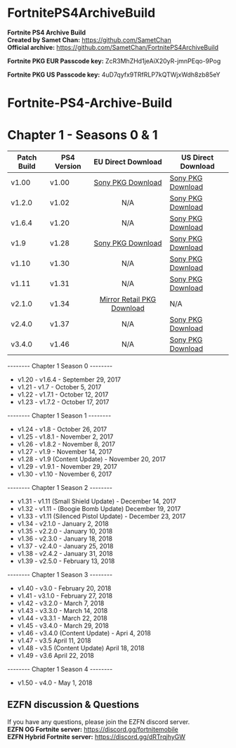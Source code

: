# FortnitePS4ArchiveBuild
**Fortnite PS4 Archive Build**
<br>
**Created by Samet Chan:** https://github.com/SametChan
<br>
**Official archive:** https://github.com/SametChan/FortnitePS4ArchiveBuild

**Fortnite PKG EUR Passcode key:** ZcR3MhZHd1jeAiX20yR-jmnPEqo-9Pog

**Fortnite PKG US Passcode key:** 4uD7qyfx9TRfRLP7kQTWjxWdh8zb85eY





# Fortnite-PS4-Archive-Build


# Chapter 1 - Seasons 0 & 1
|     **Patch Build**     |     **PS4 Version**     |   **EU Direct Download**   |  **US Direct Download** |
| ------------- | ------------- |:-------------:| ------------- |
|     v1.00      |     v1.00      |[Sony PKG Download](http://gs2.ww.prod.dl.playstation.net/gs2/appkgo/prod/CUSA07669_00/4/f_4b1a8499cb22f54b30d37abc565d33759c3b5b31bb147daa8bc2b9645ca0b870/f/EP1464-CUSA07669_00-FORTNITETESTING1_0.pkg)| [Sony PKG Download](http://gs2.ww.prod.dl.playstation.net/gs2/appkgo/prod/CUSA07022_00/6/f_e869c0fea47d295523fa70e49d0358ed5b5bf01d60b7413c90d2619ba47a9d6a/f/UP1477-CUSA07022_00-FORTNITETESTING1_0.pkg) |
|     v1.2.0      |     v1.02      | N/A | [Sony PKG Download](http://gs2.ww.prod.dl.playstation.net/gs2/ppkgo/prod/CUSA07022_00/8/f_9948b21b124d1bfd048c78337d4e3f4114d795558f372db5dd8c850def2c3356/f/UP1477-CUSA07022_00-FORTNITETESTING1-A0102-V0100_0.pkg) |
|     v1.6.4      |     v1.20      | N/A | [Sony PKG Download](http://ic.adf4d900.0a3427.gs2.sonycoment.loris-e.llnwd.net/gs2/ppkgo/prod/CUSA07022_00/27/f_d217034fba16cd91100a06afd654a7a430e68bc75144a03544cd763258f35969/f/UP1477-CUSA07022_00-FORTNITETESTING1-A0120-V0100_0.pkg) |
|     v1.9      |     v1.28      |[Sony PKG Download](http://gs2.ww.prod.dl.playstation.net/gs2/ppkgo/prod/CUSA07669_00/34/f_ef42e7d8ef90ae97f00052f5fad9d10027aa0b699b282c4e60f1641b07194549/f/EP1464-CUSA07669_00-FORTNITETESTING1-A0128-V0100_0.pkg)| [Sony PKG Download](http://gs2.ww.prod.dl.playstation.net/gs2/ppkgo/prod/CUSA07022_00/35/f_e55a708ffb0bc42659533260f4f7df45cb4540b0d8eeda13323b16d03b34871b/f/UP1477-CUSA07022_00-FORTNITETESTING1-A0128-V0100_0.pkg) |
|     v1.10      |     v1.30      | N/A | [Sony PKG Download](http://gs2.ww.prod.dl.playstation.net/gs2/ppkgo/prod/CUSA07022_00/37/f_fc8697da7b555f04348344b4247e940b489a2587c5649a7558d9c69196aba44b/f/UP1477-CUSA07022_00-FORTNITETESTING1-A0130-V0100_0.pkg) |
|     v1.11      |     v1.31      | N/A | [Sony PKG Download](http://gs2.ww.prod.dl.playstation.net/gs2/ppkgo/prod/CUSA07022_00/41/f_786250c6cf828a9b28a2c7ed5eccc3a6d4dbff3a04484cec8cb2eece21ae3865/f/UP1477-CUSA07022_00-FORTNITETESTING1-A0131-V0101_0.pkg) |
|     v2.1.0      |     v1.34      | [Mirror Retail PKG Download](https://mega.nz/file/qWQFiLZa#hTgMXU26CxyvzAl9ZyGh44R-HmXr0KTG6IWLky__GTs) | N/A |
|     v2.4.0      |     v1.37      | N/A | [Sony PKG Download](http://gs2.ww.prod.dl.playstation.net/gs2/ppkgo/prod/CUSA07022_00/48/f_916fa94e35fc7f2eee8b4ed97f8f624f1abc53c05ae357c78e1bbd72f7645fca/f/UP1477-CUSA07022_00-FORTNITETESTING1-A0137-V0100_0.pkg) |
|     v3.4.0      |     v1.46      | N/A | [Sony PKG Download](http://gs2.ww.prod.dl.playstation.net/gs2/ppkgo/prod/CUSA07022_00/57/f_27309f4037a8fcd74131732ff46efed0fc24fb0e260bd2ab51b15268dbf2be26/f/UP1477-CUSA07022_00-FORTNITETESTING1-A0146-V0100_0.pkg) |

-------- Chapter 1 Season 0 --------


* v1.20 - v1.6.4 - September 29, 2017
* v1.21 - v1.7 - October 5, 2017
* v1.22 - v1.7.1 - October 12, 2017
* v1.23 - v1.7.2 - October 17, 2017


-------- Chapter 1 Season 1 --------


* v1.24 - v1.8 - October 26, 2017
* v1.25 - v1.8.1 - November 2, 2017
* v1.26 - v1.8.2 - November 8, 2017
* v1.27 - v1.9 - November 14, 2017
* v1.28 - v1.9 (Content Update) - November 20, 2017
* v1.29 - v1.9.1 - November 29, 2017
* v1.30 - v1.10 - November 6, 2017


-------- Chapter 1 Season 2 --------


* v1.31 - v1.11 (Small Shield Update) - December 14, 2017
* v1.32 - v1.11 - (Boogie Bomb Update) December 19, 2017
* v1.33 - v1.11 (Silenced Pistol Update) - December 23, 2017
* v1.34 - v2.1.0 - January 2, 2018
* v1.35 - v2.2.0 - January 10, 2018
* v1.36 - v2.3.0 - January 18, 2018
* v1.37 - v2.4.0 - January 25, 2018
* v1.38 - v2.4.2 - January 31, 2018
* v1.39 - v2.5.0 - February 13, 2018


-------- Chapter 1 Season 3 --------


* v1.40 - v3.0 - February 20, 2018
* v1.41 - v3.1.0 - February 27, 2018
* v1.42 - v3.2.0 - March 7, 2018
* v1.43 - v3.3.0 - March 14, 2018
* v1.44 - v3.3.1 - March 22, 2018
* v1.45 - v3.4.0 - March 29, 2018
* v1.46 - v3.4.0 (Content Update) - Apri 4, 2018
* v1.47 - v3.5 April 11, 2018
* v1.48 - v3.5 (Content Update) April 18, 2018
* v1.49 - v3.6 April 22, 2018


-------- Chapter 1 Season 4 --------


* v1.50 - v4.0 - May 1, 2018

## EZFN discussion & Questions
If you have any questions, please join the EZFN discord server.
<br>
**EZFN OG Fortnite server:** https://discord.gg/fortnitemobile
<br>
**EZFN Hybrid Fortnite server:** https://discord.gg/dRTrqjhyGW
